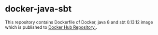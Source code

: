# docker-java-sbt

This repository contains Dockerfile of Docker, java 8 and sbt 0.13.12 image which is published to [Docker Hub Repository.](https://hub.docker.com/r/moncalamari/docker-java-sbt/).
